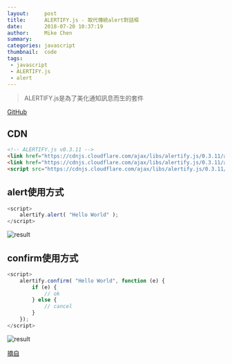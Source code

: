 ```yaml
---
layout:     post
title:      ALERTIFY.js - 取代傳統alert對話框
date:       2018-07-20 10:37:19
author:     Mike Chen
summary:    
categories: javascript
thumbnail:  code
tags:
 - javascript
 - ALERTIFY.js
 - alert
---
```


> ALERTIFY.js是為了美化通知訊息而生的套件

[GitHub](https://github.com/MohammadYounes/AlertifyJS)

## CDN

```html
<!-- ALERTIFY.js v0.3.11 -->
<link href="https://cdnjs.cloudflare.com/ajax/libs/alertify.js/0.3.11/alertify.core.min.css" rel="stylesheet" />
<link href="https://cdnjs.cloudflare.com/ajax/libs/alertify.js/0.3.11/alertify.default.min.css" rel="stylesheet" />
<script src="https://cdnjs.cloudflare.com/ajax/libs/alertify.js/0.3.11/alertify.min.js"></script>
```

## alert使用方式

```javascript
<script>
	alertify.alert( "Hello World" );
</script>
```

![result](http://6666design.com/pic/it2018/day4_1.gif)

## confirm使用方式

```javascript
<script>
	alertify.confirm( "Hello World", function (e) {
		if (e) {
			// ok
		} else {
			// cancel
		}
	});
</script>
```

![result](http://6666design.com/pic/it2018/day4_2.gif)

[摘自](https://ithelp.ithome.com.tw/articles/10193044)